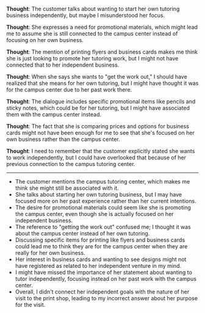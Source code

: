 **Thought**: The customer talks about wanting to start her own tutoring business independently, but maybe I misunderstood her focus.

**Thought**: She expresses a need for promotional materials, which might lead me to assume she is still connected to the campus center instead of focusing on her own business.

**Thought**: The mention of printing flyers and business cards makes me think she is just looking to promote her tutoring work, but I might not have connected that to her independent business.

**Thought**: When she says she wants to "get the work out," I should have realized that she means for her own tutoring, but I might have thought it was for the campus center due to her past work there.

**Thought**: The dialogue includes specific promotional items like pencils and sticky notes, which could be for her tutoring, but I might have associated them with the campus center instead.

**Thought**: The fact that she is comparing prices and options for business cards might not have been enough for me to see that she's focused on her own business rather than the campus center.

**Thought**: I need to remember that the customer explicitly stated she wants to work independently, but I could have overlooked that because of her previous connection to the campus tutoring center.

---

- The customer mentions the campus tutoring center, which makes me think she might still be associated with it.
- She talks about starting her own tutoring business, but I may have focused more on her past experience rather than her current intentions.
- The desire for promotional materials could seem like she is promoting the campus center, even though she is actually focused on her independent business.
- The reference to "getting the work out" confused me; I thought it was about the campus center instead of her own tutoring.
- Discussing specific items for printing like flyers and business cards could lead me to think they are for the campus center when they are really for her own business.
- Her interest in business cards and wanting to see designs might not have registered as related to her independent venture in my mind.
- I might have missed the importance of her statement about wanting to tutor independently, focusing instead on her past work with the campus center.
- Overall, I didn't connect her independent goals with the nature of her visit to the print shop, leading to my incorrect answer about her purpose for the visit.